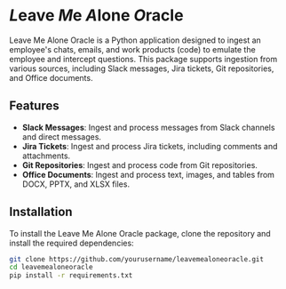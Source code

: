 # *L*eave *M*e *A*lone *O*racle

Leave Me Alone Oracle is a Python application designed to ingest an employee's chats, emails, and work products (code) to emulate the employee and intercept questions. This package supports ingestion from various sources, including Slack messages, Jira tickets, Git repositories, and Office documents.

## Features

- **Slack Messages**: Ingest and process messages from Slack channels and direct messages.
- **Jira Tickets**: Ingest and process Jira tickets, including comments and attachments.
- **Git Repositories**: Ingest and process code from Git repositories.
- **Office Documents**: Ingest and process text, images, and tables from DOCX, PPTX, and XLSX files.

## Installation

To install the Leave Me Alone Oracle package, clone the repository and install the required dependencies:

```bash
git clone https://github.com/yourusername/leavemealoneoracle.git
cd leavemealoneoracle
pip install -r requirements.txt

